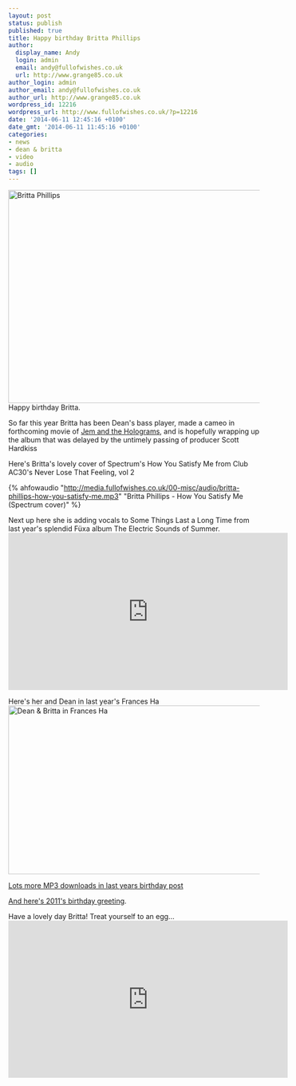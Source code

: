 ```yaml
---
layout: post
status: publish
published: true
title: Happy birthday Britta Phillips
author:
  display_name: Andy
  login: admin
  email: andy@fullofwishes.co.uk
  url: http://www.grange85.co.uk
author_login: admin
author_email: andy@fullofwishes.co.uk
author_url: http://www.grange85.co.uk
wordpress_id: 12216
wordpress_url: http://www.fullofwishes.co.uk/?p=12216
date: '2014-06-11 12:45:16 +0100'
date_gmt: '2014-06-11 11:45:16 +0100'
categories:
- news
- dean & britta
- video
- audio
tags: []
---
```

<p><a href="https://www.flickr.com/photos/bozzio/5896032582" title="Britta Phillips by Bozzio Lee, on Flickr"><img class="aligncenter" src="https://farm7.staticflickr.com/6031/5896032582_d1a11c5ac3_z.jpg" width="640" height="427" alt="Britta Phillips"></a><br />
Happy birthday Britta.</p>
<p>So far this year Britta has been Dean's bass player, made a cameo in forthcoming movie of <a href="http://www.imdb.com/title/tt3614530/combined">Jem and the Holograms</a>, and is hopefully wrapping up the album that was delayed by the untimely passing of producer Scott Hardkiss</p>
<p>Here's Britta's lovely cover of Spectrum's How You Satisfy Me from Club AC30's Never Lose That Feeling, vol 2</p>

{% ahfowaudio "http://media.fullofwishes.co.uk/00-misc/audio/britta-phillips-how-you-satisfy-me.mp3" "Britta Phillips - How You Satisfy Me (Spectrum cover)" %}

<p>Next up here she is adding vocals to Some Things Last a Long Time from last year's splendid Füxa album The Electric Sounds of Summer.<br />
<iframe width="560" height="315" src="https://www.youtube.com/embed/UcEqp-SwoZo" frameborder="0" allowfullscreen></iframe>
<p>Here's her and Dean in last year's Frances Ha<br />
<img src="http://media.fullofwishes.co.uk/00-misc/pictures/frances-ha-screencap.jpg" width="640" height="338" alt="Dean & Britta in Frances Ha" class="aligncenter" /></p>
<p><a href="/2013/06/happy-birthday-britta-phillips/" title="Happy birthday Britta Phillips">Lots more MP3 downloads in last years birthday post</a></p>
<p><a href="/2012/06/audio-happy-birthday-britta-phillips/" title="Audio: Happy Birthday Britta Phillips">And here's 2011's birthday greeting</a>.</p>
<p>Have a lovely day Britta! Treat yourself to an egg...<br />
<iframe width="560" height="315" src="https://www.youtube.com/embed/J-G-rjXbx2Y" frameborder="0" allowfullscreen></iframe>
